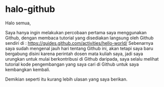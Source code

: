 # halo-github

Halo semua,

Saya hanya ingin melakukan percobaan pertama saya menggunakan Github, dengan membaca tutorial yang disediakan langsung oleh Github sendiri di : https://guides.github.com/activities/hello-world/
Sebenarnya saya sudah mengenal jauh hari tentang Github ini, akan tetapi saya baru bergabung disini karena perintah dosen mata kuliah saya, jadi saya urungkan untuk mulai berkontribusi di Github daripada, saya selalu melihat tutorial kode pengembangan yang saya cari di Github untuk saya kembangkan kembali.

Demikian seperti itu kurang lebih ulasan yang saya berikan.
